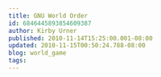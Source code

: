 ```yaml
---
title: GNU World Order
id: 6846445893854609387
author: Kirby Urner
published: 2010-11-14T15:25:00.001-08:00
updated: 2010-11-15T00:50:24.788-08:00
blog: world_game
tags: 
---
```


